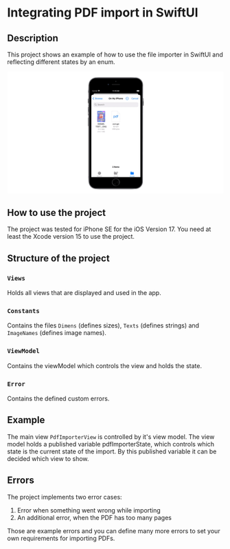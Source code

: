 #  Integrating PDF import in SwiftUI 

## Description 

This project shows an example of how to use the file importer in SwiftUI and reflecting different states by an enum.

![Gif of file importer](./ReadMeResources/GifWithDevices.gif "Gif of file importer")


## How to use the project 

The project was tested for iPhone SE for the iOS Version 17. You need at least the Xcode version 15 to use the project. 

## Structure of the project

### `Views`

Holds all views that are displayed and used in the app.

### `Constants`

Contains the files `Dimens` (defines sizes), `Texts` (defines strings) and `ImageNames` (defines image names).

### `ViewModel`

Contains the viewModel which controls the view and holds the state.

### `Error`

Contains the defined custom errors.

## Example

The main view `PdfImporterView` is controlled by it's view model. The view model holds a published variable pdfImporterState, which controls which state is the current state of the import. By this published variable it can be decided which view to show. 

## Errors

The project implements two error cases: 
1. Error when something went wrong while importing 
2. An additional error, when the PDF has too many pages

Those are example errors and you can define many more errors to set your own requirements for importing PDFs.
